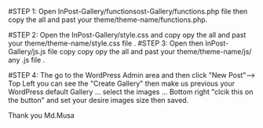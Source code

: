 #STEP 1:
Open InPost-Gallery/functionsost-Gallery/functions.php file then copy the all and past your theme/theme-name/functions.php.

#STEP 2:
	Open the InPost-Gallery/style.css and copy opy the all and past your theme/theme-name/style.css file .
#STEP 3:
	Open then InPost-Gallery/js.js file copy copy opy the all and past your theme/theme-name/js/ any .js  file .
	
	
#STEP 4:
	The go to the WordPress Admin area and then click "New Post"--> Top Left you can see the "Create Gallery" then make us previous your WordPress default Gallery ... select the images ... Bottom right "clcik this on the button" and set your desire images size then saved. 


Thank you
Md.Musa
